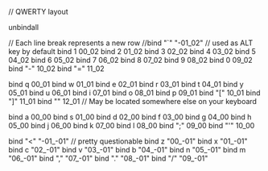 // QWERTY layout

unbindall

// Each line break represents a new row
//bind "`" "-01_02" // used as ALT key by default
bind 1 00_02
bind 2 01_02
bind 3 02_02
bind 4 03_02
bind 5 04_02
bind 6 05_02
bind 7 06_02
bind 8 07_02
bind 9 08_02
bind 0 09_02
bind "-" 10_02
bind "=" 11_02

bind q 00_01
bind w 01_01
bind e 02_01
bind r 03_01
bind t 04_01
bind y 05_01
bind u 06_01
bind i 07_01
bind o 08_01
bind p 09_01
bind "[" 10_01
bind "]" 11_01
bind "\" 12_01 // May be located somewhere else on your keyboard

bind a 00_00
bind s 01_00
bind d 02_00
bind f 03_00
bind g 04_00
bind h 05_00
bind j 06_00
bind k 07_00
bind l 08_00
bind ";" 09_00
bind "'" 10_00

bind "<" "-01_-01" // pretty questionable
bind z "00_-01"
bind x "01_-01"
bind c "02_-01"
bind v "03_-01"
bind b "04_-01"
bind n "05_-01"
bind m "06_-01"
bind "," "07_-01"
bind "." "08_-01"
bind "/" "09_-01"
